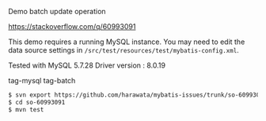Demo batch update operation

https://stackoverflow.com/q/60993091

This demo requires a running MySQL instance.
You may need to edit the data source settings in `/src/test/resources/test/mybatis-config.xml`.

Tested with MySQL 5.7.28
Driver version : 8.0.19

tag-mysql
tag-batch

```sh
$ svn export https://github.com/harawata/mybatis-issues/trunk/so-60993091
$ cd so-60993091
$ mvn test
```
